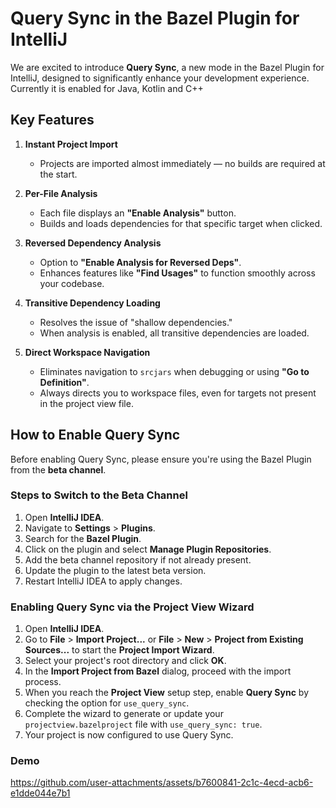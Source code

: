 # Query Sync in the Bazel Plugin for IntelliJ

We are excited to introduce **Query Sync**, a new mode in the Bazel Plugin for IntelliJ, designed to significantly enhance your development experience. 
Currently it is enabled for Java, Kotlin and C++

## Key Features

1. **Instant Project Import**

   - Projects are imported almost immediately — no builds are required at the start.

2. **Per-File Analysis**

   - Each file displays an **"Enable Analysis"** button.
   - Builds and loads dependencies for that specific target when clicked.

3. **Reversed Dependency Analysis**

   - Option to **"Enable Analysis for Reversed Deps"**.
   - Enhances features like **"Find Usages"** to function smoothly across your codebase.

4. **Transitive Dependency Loading**

   - Resolves the issue of "shallow dependencies."
   - When analysis is enabled, all transitive dependencies are loaded.

5. **Direct Workspace Navigation**

   - Eliminates navigation to `srcjars` when debugging or using **"Go to Definition"**.
   - Always directs you to workspace files, even for targets not present in the project view file.

## How to Enable Query Sync

Before enabling Query Sync, please ensure you're using the Bazel Plugin from the **beta channel**.

### Steps to Switch to the Beta Channel

1. Open **IntelliJ IDEA**.
2. Navigate to **Settings** > **Plugins**.
3. Search for the **Bazel Plugin**.
4. Click on the plugin and select **Manage Plugin Repositories**.
5. Add the beta channel repository if not already present.
6. Update the plugin to the latest beta version.
7. Restart IntelliJ IDEA to apply changes.

### Enabling Query Sync via the Project View Wizard

1. Open **IntelliJ IDEA**.
2. Go to **File** > **Import Project...** or **File** > **New** > **Project from Existing Sources...** to start the **Project Import Wizard**.
3. Select your project's root directory and click **OK**.
4. In the **Import Project from Bazel** dialog, proceed with the import process.
5. When you reach the **Project View** setup step, enable **Query Sync** by checking the option for `use_query_sync`.
6. Complete the wizard to generate or update your `projectview.bazelproject` file with `use_query_sync: true`.
7. Your project is now configured to use Query Sync.

### Demo
https://github.com/user-attachments/assets/b7600841-2c1c-4ecd-acb6-e1dde044e7b1

